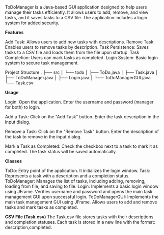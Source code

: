 ToDoManager is a Java-based GUI application designed to help users manage their tasks efficiently. 
It allows users to add, remove, and view tasks, and it saves tasks to a CSV file. The application includes a login system for added security.

**Features**

Add Task: Allows users to add new tasks with descriptions.
Remove Task: Enables users to remove tasks by description.
Task Persistence: Saves tasks to a CSV file and loads them from the file upon startup.
Task Completion: Users can mark tasks as completed.
Login System: Basic login system to secure task management.

Project Structure
.
├── src
│   └── todo
│       ├── ToDo.java
│       ├── Task.java
│       ├── ToDoManager.java
│       ├── Login.java
│       └── ToDoManagerGUI.java
└── Task.csv


**Usage**


Login:
Open the application.
Enter the username and password (manager for both) to login.

Add a Task:
Click on the "Add Task" button.
Enter the task description in the input dialog.

Remove a Task:
Click on the "Remove Task" button.
Enter the description of the task to remove in the input dialog.

Mark a Task as Completed:
Check the checkbox next to a task to mark it as completed.
The task status will be saved automatically.


**Classes**

ToDo:
Entry point of the application. It initializes the login window.
Task:
Represents a task with a description and a completion status.
ToDoManager:
Manages the list of tasks, including adding, removing, loading from file, and saving to file.
Login:
Implements a basic login window using JFrame.
Verifies username and password and opens the main task management GUI upon successful login.
ToDoManagerGUI:
Implements the main task management GUI using JFrame.
Allows users to add and remove tasks and mark tasks as completed.


**CSV File (Task.csv)**
The Task.csv file stores tasks with their descriptions and completion statuses.
Each task is stored in a new line with the format: description,completed.
